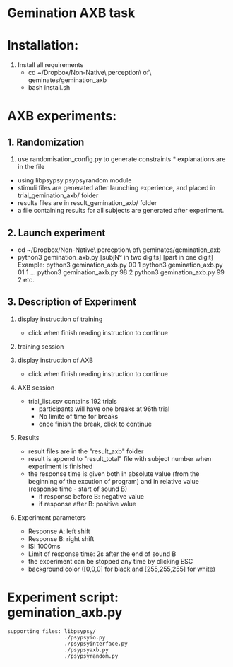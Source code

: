 # Gemination AXB task

# Installation:
1. Install all requirements
    - cd ~/Dropbox/Non-Native\ perception\ of\ geminates/gemination_axb
    - bash install.sh

# AXB experiments:

## 1. Randomization 
  1. use randomisation_config.py to generate constraints
    * explanations are in the file

- using libpsypsy.psypsyrandom module
- stimuli files are generated after launching experience, and placed in trial_gemination_axb/ folder
- results files are in result_gemination_axb/ folder
- a file containing results for all subjects are generated after experiment.


## 2. Launch experiment    
- cd ~/Dropbox/Non-Native\ perception\ of\ geminates/gemination_axb
- python3 gemination_axb.py [subjN° in two digits] [part in one digit]
Example: python3 gemination_axb.py 00 1
         python3 gemination_axb.py 01 1
         ...
         python3 gemination_axb.py 98 2
         python3 gemination_axb.py 99 2
         etc.

## 3. Description of Experiment
1. display instruction of training
    - click <space> when finish reading instruction to continue
2. training session
3. display instruction of AXB
    - click <space> when finish reading instruction to continue
4. AXB session
    - trial_list.csv contains 192 trials
        - participants will have one breaks at 96th trial
        - No limite of time for breaks
        - once finish the break, click <space> to continue
5. Results
    - result files are in the "result_axb" folder
    - result is append to "result_total" file with subject number when experiment is finished
    - the response time is given both in absolute value (from the beginning of the excution of program) and in relative value (response time - start of sound B) 
        - if response before B: negative value
        - if response after B: positive value

4. Experiment parameters
    - Response A: left shift
    - Response B: right shift
    - ISI 1000ms
    - Limit of response time: 2s after the end of sound B
    - the experiment can be stopped any time by clicking ESC
    - background color ([0,0,0] for black and [255,255,255] for white)

# Experiment script: gemination_axb.py
    supporting files: libpsypsy/
                      ./psypsyio.py
                      ./psypsyinterface.py
                      ./psypsyaxb.py
                      ./psypsyrandom.py



